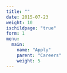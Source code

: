```yaml
---
title: ""
date: 2015-07-23
weight: 10
ischildpage: "true"
form: 1
menu:
  main:
    name: "Apply"
    parent: "Careers"
    weight: 5
---
```

